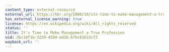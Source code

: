 ```yaml
---
content_type: external-resource
external_url: https://hbr.org/2008/10/its-time-to-make-management-a-true-profession
has_external_license_warning: true
license: https://en.wikipedia.org/wiki/All_rights_reserved
status: ''
title: It's Time to Make Management a True Profession
uid: dbc16f1b-3229-4594-ad26-b7bc61615cf3
wayback_url: ''
---
```

